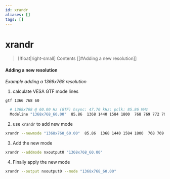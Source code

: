 ```yaml
---
id: xrandr
aliases: []
tags: []
---
```


# xrandr

> [!float|right-small] Contents
> [[#Adding a new resolution]]

#### Adding a new resolution

_Example adding a 1366x768 resolution_

1. calculate VESA GTF mode lines

```bash
gtf 1366 768 60
```

```bash
  # 1368x768 @ 60.00 Hz (GTF) hsync: 47.70 kHz; pclk: 85.86 MHz
  Modeline "1368x768_60.00"  85.86  1368 1440 1584 1800  768 769 772 795  -HSync +Vsync
```

2. use `xrandr` to add new mode

```bash
xrandr --newmode "1368x768_60.00"  85.86  1368 1440 1584 1800  768 769 772 795  -HSync +Vsync

```

3. Add the new mode

```bash
xrandr --addmode nxoutput0 "1368x768_60.00"
```

4. Finally apply the new mode

```bash
xrandr --output nxoutput0 --mode "1368x768_60.00"
```
